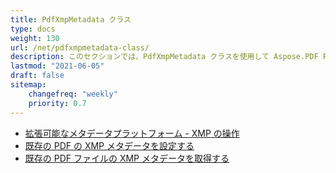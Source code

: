 ```yaml
---
title: PdfXmpMetadata クラス
type: docs
weight: 130
url: /net/pdfxmpmetadata-class/
description: このセクションでは、PdfXmpMetadata クラスを使用して Aspose.PDF Facades を操作する方法について説明します。
lastmod: "2021-06-05"
draft: false
sitemap:
    changefreq: "weekly"
    priority: 0.7
---
```


- [拡張可能なメタデータプラットフォーム - XMP の操作](/pdf/net/working-with-extensible-metadata-platform-xmp/)
- [既存の PDF の XMP メタデータを設定する](/pdf/net/set-xmp-metadata-of-an-existing-pdf/)
- [既存の PDF ファイルの XMP メタデータを取得する](/pdf/net/get-xmp-metadata-of-an-existing-pdf-file/)